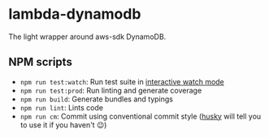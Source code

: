 # lambda-dynamodb

The light wrapper around aws-sdk DynamoDB.

## NPM scripts

- `npm run test:watch`: Run test suite in [interactive watch mode](http://facebook.github.io/jest/docs/cli.html#watch)
- `npm run test:prod`: Run linting and generate coverage
- `npm run build`: Generate bundles and typings
- `npm run lint`: Lints code
- `npm run cm`: Commit using conventional commit style ([husky](https://github.com/typicode/husky) will tell you to use it if you haven't :wink:)
